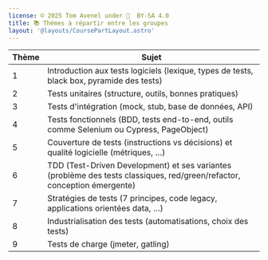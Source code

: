 ```yaml
---
license: © 2025 Tom Avenel under 󰵫  BY-SA 4.0
title: 📚 Thèmes à répartir entre les groupes
layout: '@layouts/CoursePartLayout.astro'
---
```



| Thème | Sujet                                                                         |
| ----- | ------------------------------------------------------------------------------|
| 1     | Introduction aux tests logiciels (lexique, types de tests, black box, pyramide des tests)         |
| 2     | Tests unitaires (structure, outils, bonnes pratiques)                         |
| 3     | Tests d'intégration (mock, stub, base de données, API)                        |
| 4     | Tests fonctionnels (BDD, tests end-to-end, outils comme Selenium ou Cypress, PageObject)  |
| 5     | Couverture de tests (instructions vs décisions) et qualité logicielle (métriques, …)                                     |
| 6     | TDD (Test-Driven Development) et ses variantes (problème des tests classiques, red/green/refactor, conception émergente) |
| 7     | Stratégies de tests (7 principes, code legacy, applications orientées data, …)             |
| 8     | Industrialisation des tests (automatisations, choix des tests)                |
| 9    | Tests de charge (jmeter, gatling)                                             |


